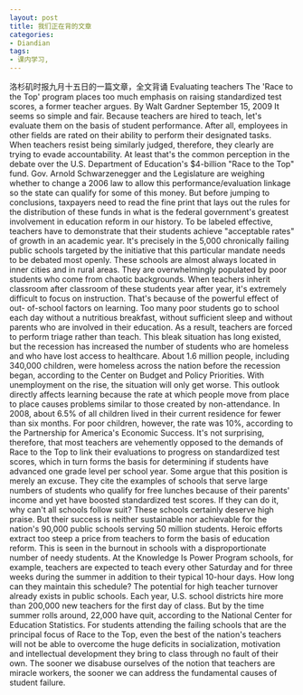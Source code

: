 ```yaml
---
layout: post
title: 我们正在背的文章
categories:
- Diandian
tags:
- 课内学习, 
---
```

洛杉矶时报九月十五日的一篇文章，全文背诵 Evaluating teachers The 'Race to the Top' program places too much emphasis on raising standardized test scores, a former teacher argues. By Walt Gardner September 15, 2009 It seems so simple and fair. Because teachers are hired to teach, let's evaluate them on the basis of student performance. After all, employees in other fields are rated on their ability to perform their designated tasks. When teachers resist being similarly judged, therefore, they clearly are trying to evade accountability. At least that's the common perception in the debate over the U.S. Department of Education's $4-billion "Race to the Top" fund. Gov. Arnold Schwarzenegger and the Legislature are weighing whether to change a 2006 law to allow this performance/evaluation linkage so the state can qualify for some of this money. But before jumping to conclusions, taxpayers need to read the fine print that lays out the rules for the distribution of these funds in what is the federal government's greatest involvement in education reform in our history. To be labeled effective, teachers have to demonstrate that their students achieve "acceptable rates" of growth in an academic year. It's precisely in the 5,000 chronically failing public schools targeted by the initiative that this particular mandate needs to be debated most openly. These schools are almost always located in inner cities and in rural areas. They are overwhelmingly populated by poor students who come from chaotic backgrounds. When teachers inherit classroom after classroom of these students year after year, it's extremely difficult to focus on instruction. That's because of the powerful effect of out- of-school factors on learning. Too many poor students go to school each day without a nutritious breakfast, without sufficient sleep and without parents who are involved in their education. As a result, teachers are forced to perform triage rather than teach. This bleak situation has long existed, but the recession has increased the number of students who are homeless and who have lost access to healthcare. About 1.6 million people, including 340,000 children, were homeless across the nation before the recession began, according to the Center on Budget and Policy Priorities. With unemployment on the rise, the situation will only get worse. This outlook directly affects learning because the rate at which people move from place to place causes problems similar to those created by non-attendance. In 2008, about 6.5% of all children lived in their current residence for fewer than six months. For poor children, however, the rate was 10%, according to the Partnership for America's Economic Success. It's not surprising, therefore, that most teachers are vehemently opposed to the demands of Race to the Top to link their evaluations to progress on standardized test scores, which in turn forms the basis for determining if students have advanced one grade level per school year. Some argue that this position is merely an excuse. They cite the examples of schools that serve large numbers of students who qualify for free lunches because of their parents' income and yet have boosted standardized test scores. If they can do it, why can't all schools follow suit? These schools certainly deserve high praise. But their success is neither sustainable nor achievable for the nation's 90,000 public schools serving 50 million students. Heroic efforts extract too steep a price from teachers to form the basis of education reform. This is seen in the burnout in schools with a disproportionate number of needy students. At the Knowledge Is Power Program schools, for example, teachers are expected to teach every other Saturday and for three weeks during the summer in addition to their typical 10-hour days. How long can they maintain this schedule? The potential for high teacher turnover already exists in public schools. Each year, U.S. school districts hire more than 200,000 new teachers for the first day of class. But by the time summer rolls around, 22,000 have quit, according to the National Center for Education Statistics. For students attending the failing schools that are the principal focus of Race to the Top, even the best of the nation's teachers will not be able to overcome the huge deficits in socialization, motivation and intellectual development they bring to class through no fault of their own. The sooner we disabuse ourselves of the notion that teachers are miracle workers, the sooner we can address the fundamental causes of student failure.